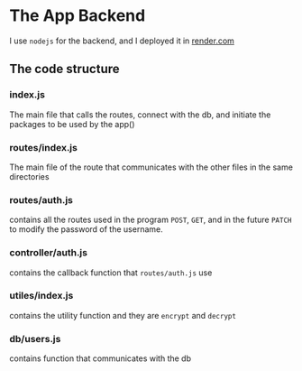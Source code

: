 # The App Backend
I use `nodejs` for the backend, and I deployed it in [render.com](render.com)

## The code structure
### index.js
The main file that calls the routes, connect with the db, and initiate the packages to be used by the app()
### routes/index.js
The main file of the route that communicates with the other files in the same directories
### routes/auth.js
contains all the routes used in the program `POST`, `GET`, and in the future `PATCH` to modify the password of the username.
### controller/auth.js
contains the callback function that `routes/auth.js` use
### utiles/index.js
contains the utility function and they are `encrypt` and `decrypt`
### db/users.js
contains function that communicates with the db
